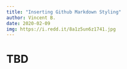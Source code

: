 ```yaml
---
title: "Inserting Github Markdown Styling"
author: Vincent B.
date: 2020-02-09
img: https://i.redd.it/8a1z5un6z1741.jpg
---
```


# TBD
